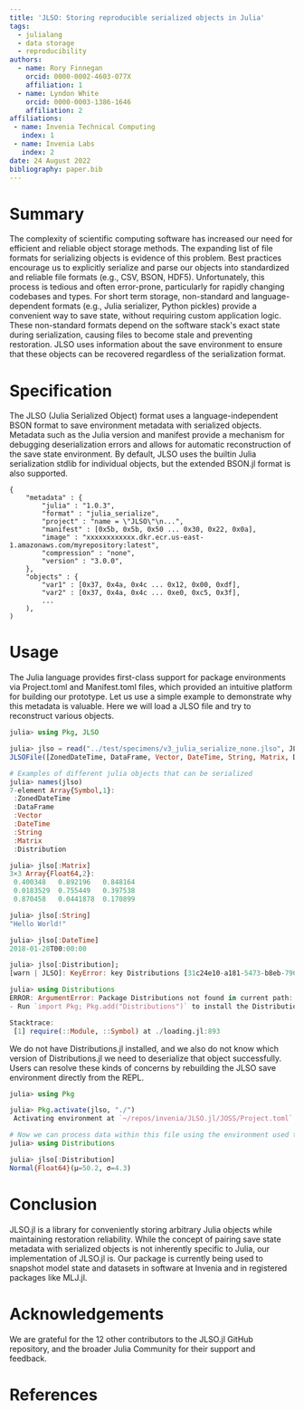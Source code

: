 ```yaml
---
title: 'JLSO: Storing reproducible serialized objects in Julia'
tags:
  - julialang
  - data storage
  - reproducibility
authors:
  - name: Rory Finnegan
    orcid: 0000-0002-4603-077X
    affiliation: 1
  - name: Lyndon White
    orcid: 0000-0003-1386-1646
    affiliation: 2
affiliations:
 - name: Invenia Technical Computing
   index: 1
 - name: Invenia Labs
   index: 2
date: 24 August 2022
bibliography: paper.bib
---
```


# Summary

The complexity of scientific computing software has increased our need for efficient and reliable object storage methods.
The expanding list of file formats for serializing objects is evidence of this problem.
Best practices encourage us to explicitly serialize and parse our objects into standardized and reliable file formats (e.g., CSV, BSON, HDF5).
Unfortunately, this process is tedious and often error-prone, particularly for rapidly changing codebases and types.
For short term storage, non-standard and language-dependent formats (e.g., Julia serializer, Python pickles) provide a convenient way to save state, without requiring custom application logic.
These non-standard formats depend on the software stack's exact state during serialization, causing files to become stale and preventing restoration.
JLSO uses information about the save environment to ensure that these objects can be recovered regardless of the serialization format.

# Specification

The JLSO (Julia Serialized Object) format uses a language-independent BSON format to save environment metadata with serialized objects.
Metadata such as the Julia version and manifest provide a mechanism for debugging deserialization errors and allows for automatic reconstruction of the save state environment.
By default, JLSO uses the builtin Julia serialization stdlib for individual objects, but the extended BSON.jl format is also supported.

```
{
    "metadata" : {
        "julia" : "1.0.3",
        "format" : "julia_serialize",
        "project" : "name = \"JLSO\"\n...",
        "manifest" : [0x5b, 0x5b, 0x50 ... 0x30, 0x22, 0x0a],
        "image" : "xxxxxxxxxxxx.dkr.ecr.us-east-1.amazonaws.com/myrepository:latest",
        "compression" : "none",
        "version" : "3.0.0",
    },
    "objects" : {
        "var1" : [0x37, 0x4a, 0x4c ... 0x12, 0x00, 0xdf],
        "var2" : [0x37, 0x4a, 0x4c ... 0xe0, 0xc5, 0x3f],
        ...
    ),
)
```

# Usage

The Julia language provides first-class support for package environments via Project.toml and Manifest.toml files, which provided an intuitive platform for building our prototype.
Let us use a simple example to demonstrate why this metadata is valuable.
Here we will load a JLSO file and try to reconstruct various objects.

```julia
julia> using Pkg, JLSO

julia> jlso = read("../test/specimens/v3_julia_serialize_none.jlso", JLSOFile)
JLSOFile([ZonedDateTime, DataFrame, Vector, DateTime, String, Matrix, Distribution]; version="3.0.0", julia="1.0.3", format=:julia_serialize, compression=:none, image="")

# Examples of different julia objects that can be serialized
julia> names(jlso)
7-element Array{Symbol,1}:
 :ZonedDateTime
 :DataFrame
 :Vector
 :DateTime
 :String
 :Matrix
 :Distribution

julia> jlso[:Matrix]
3×3 Array{Float64,2}:
 0.400348   0.892196   0.848164
 0.0183529  0.755449   0.397538
 0.870458   0.0441878  0.170899

julia> jlso[:String]
"Hello World!"

julia> jlso[:DateTime]
2018-01-28T00:00:00

julia> jlso[:Distribution];
[warn | JLSO]: KeyError: key Distributions [31c24e10-a181-5473-b8eb-7969acd0382f] not found

julia> using Distributions
ERROR: ArgumentError: Package Distributions not found in current path:
- Run `import Pkg; Pkg.add("Distributions")` to install the Distributions package.

Stacktrace:
 [1] require(::Module, ::Symbol) at ./loading.jl:893
```

We do not have Distributions.jl installed, and we also do not know which version of Distributions.jl we need to deserialize that object successfully.
Users can resolve these kinds of concerns by rebuilding the JLSO save environment directly from the REPL.

```julia
julia> using Pkg

julia> Pkg.activate(jlso, "./")
 Activating environment at `~/repos/invenia/JLSO.jl/JOSS/Project.toml`

# Now we can process data within this file using the environment used to save it.
julia> using Distributions

julia> jlso[:Distribution]
Normal{Float64}(μ=50.2, σ=4.3)
```

# Conclusion

JLSO.jl is a library for conveniently storing arbitrary Julia objects while maintaining restoration reliability.
While the concept of pairing save state metadata with serialized objects is not inherently specific to Julia, our implementation of JLSO.jl is.
Our package is currently being used to snapshot model state and datasets in software at Invenia and in registered packages like MLJ.jl.

# Acknowledgements

We are grateful for the 12 other contributors to the JLSO.jl GitHub repository, and the broader Julia Community for their support and feedback.

# References
